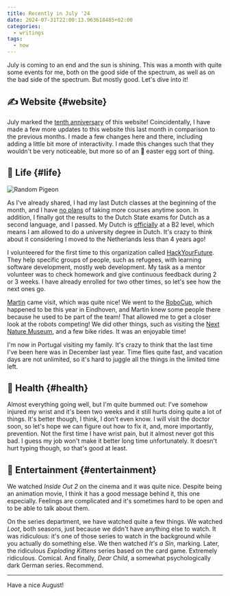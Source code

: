 ```yaml
---
title: Recently in July '24
date: 2024-07-31T22:00:13.963618485+02:00
categories:
  - writings
tags:
  - now
---
```


July is coming to an end and the sun is shining. This was a month with quite some events for me, both on the good side of the spectrum, as well as on the bad side of the spectrum. But mostly good. Let's dive into it!

<!--more-->

## ✍️ Website {#website}

July marked the [tenth anniversary](/2024/07/12/a-decade-of-blogging/) of this website! Coincidentally, I have made a few more updates to this website this last month in comparison to the previous months. I made a few changes here and there, including adding a little bit more of interactivity. I made this changes such that they wouldn't be very noticeable, but more so of an 🥚 easter egg sort of thing.

## 🍄 Life {#life}

![Random Pigeon](cdn:/2024-07-pigeon?class=right)

As I've already shared, I had my last Dutch classes at the beginning of the month, and I have [no plans](/2024/07/04/taking-an-indefinite-break-from-dutch-classes/) of taking more courses anytime soon. In addition, I finally got the results to the Dutch State exams for Dutch as a second language, and I passed. My Dutch is [officially](/2024/07/23/dutch-b2/) at a B2 level, which means I am allowed to do a university degree in Dutch. It's crazy to think about it considering I moved to the Netherlands less than 4 years ago!

I volunteered for the first time to this organization called [HackYourFuture](https://www.hackyourfuture.net/). They help specific groups of people, such as refugees, with learning software development, mostly web development. My task as a mentor volunteer was to check homework and give continuous feedback during 2 or 3 weeks. I have already enrolled for two other times, so let's see how the next ones go.

[Martin](https://mew.tv/) came visit, which was quite nice! We went to the [RoboCup](https://2024.robocup.org/), which happened to be this year in Eindhoven, and Martin knew some people there because he used to be part of the team! That allowed me to get a closer look at the robots competing! We did other things, such as visiting the [Next Nature Museum](https://nextnature.museum/en), and a few bike rides. It was an enjoyable time!

I'm now in Portugal visiting my family. It's crazy to think that the last time I've been here was in December last year. Time flies quite fast, and vacation days are not unlimited, so it's hard to juggle all the things in the limited time left.

## 💪 Health {#health}

Almost everything going well, but I'm quite bummed out: I've somehow injured my wrist and it's been two weeks and it still hurts doing quite a lot of things. It's better though, I think, I don't even know. I will visit the doctor soon, so let's hope we can figure out how to fix it, and, more importantly, prevention. Not the first time I have wrist pain, but it almost never got this bad. I guess my job won't make it better long time unfortunately. It doesn't hurt typing though, so that's good at least.

## 🍿 Entertainment {#entertainment}

We watched *Inside Out 2* on the cinema and it was quite nice. Despite being an animation movie, I think it has a good message behind it, this one especially. Feelings are complicated and it's sometimes hard to be open and to be able to talk about them.

On the series department, we have watched quite a few things. We watched *Loot*, both seasons, just because we didn't have anything else to watch. It was ridiculous: it's one of those series to watch in the background while you actually do something else. We then watched *It's a Sin*, marking. Later, the ridiculous *Exploding Kittens* series based on the card game. Extremely ridiculous. Comical. And finally, *Dear Child*, a somewhat psychologically dark German series. Recommend.

<hr>

Have a nice August!
